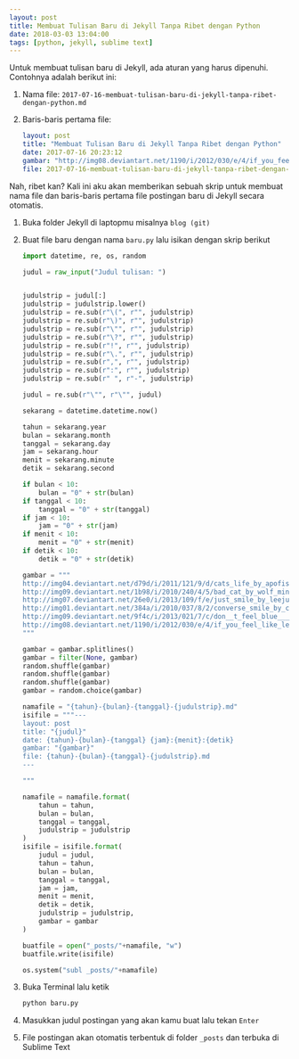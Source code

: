```yaml
---
layout: post
title: Membuat Tulisan Baru di Jekyll Tanpa Ribet dengan Python
date: 2018-03-03 13:04:00
tags: [python, jekyll, sublime text]
---
```


Untuk membuat tulisan baru di Jekyll, ada aturan yang harus dipenuhi. Contohnya adalah berikut ini:

1. Nama file: `2017-07-16-membuat-tulisan-baru-di-jekyll-tanpa-ribet-dengan-python.md`

2. Baris-baris pertama file:

    ```yaml
    layout: post
    title: "Membuat Tulisan Baru di Jekyll Tanpa Ribet dengan Python"
    date: 2017-07-16 20:23:12
    gambar: "http://img08.deviantart.net/1190/i/2012/030/e/4/if_you_feel_like_letting_go____by_nostalgicchills-d4o6rmv.jpg"
    file: 2017-07-16-membuat-tulisan-baru-di-jekyll-tanpa-ribet-dengan-python.md
    ```

Nah, ribet kan? Kali ini aku akan memberikan sebuah skrip untuk membuat nama file dan baris-baris pertama file postingan baru di Jekyll secara otomatis.

1. Buka folder Jekyll di laptopmu misalnya `blog (git)`
2. Buat file baru dengan nama `baru.py` lalu isikan dengan skrip berikut

    ```python
    import datetime, re, os, random

    judul = raw_input("Judul tulisan: ")


    judulstrip = judul[:]
    judulstrip = judulstrip.lower()
    judulstrip = re.sub(r"\(", r"", judulstrip)
    judulstrip = re.sub(r"\)", r"", judulstrip)
    judulstrip = re.sub(r"\"", r"", judulstrip)
    judulstrip = re.sub(r"\?", r"", judulstrip)
    judulstrip = re.sub(r"!", r"", judulstrip)
    judulstrip = re.sub(r"\.", r"", judulstrip)
    judulstrip = re.sub(r",", r"", judulstrip)
    judulstrip = re.sub(r":", r"", judulstrip)
    judulstrip = re.sub(r" ", r"-", judulstrip)

    judul = re.sub(r"\"", r"\"", judul)

    sekarang = datetime.datetime.now()

    tahun = sekarang.year
    bulan = sekarang.month
    tanggal = sekarang.day
    jam = sekarang.hour
    menit = sekarang.minute
    detik = sekarang.second

    if bulan < 10:
        bulan = "0" + str(bulan)
    if tanggal < 10:
        tanggal = "0" + str(tanggal)
    if jam < 10:
        jam = "0" + str(jam)
    if menit < 10:
        menit = "0" + str(menit)
    if detik < 10:
        detik = "0" + str(detik)

    gambar = """
    http://img04.deviantart.net/d79d/i/2011/121/9/d/cats_life_by_apofiss-d3fb1qw.jpg
    http://img09.deviantart.net/1b98/i/2010/240/4/5/bad_cat_by_wolf_minori-d2xg0ji.jpg
    http://img07.deviantart.net/26e0/i/2013/109/f/e/just_smile_by_leejun35-d629j5x.jpg
    http://img01.deviantart.net/384a/i/2010/037/8/2/converse_smile_by_choifreako.jpg
    http://img09.deviantart.net/9f4c/i/2013/021/7/c/don__t_feel_blue____by_janneo-d38by92.jpg
    http://img08.deviantart.net/1190/i/2012/030/e/4/if_you_feel_like_letting_go____by_nostalgicchills-d4o6rmv.jpg
    """

    gambar = gambar.splitlines()
    gambar = filter(None, gambar)
    random.shuffle(gambar)
    random.shuffle(gambar)
    random.shuffle(gambar)
    gambar = random.choice(gambar)

    namafile = "{tahun}-{bulan}-{tanggal}-{judulstrip}.md"
    isifile = """---
    layout: post
    title: "{judul}"
    date: {tahun}-{bulan}-{tanggal} {jam}:{menit}:{detik}
    gambar: "{gambar}"
    file: {tahun}-{bulan}-{tanggal}-{judulstrip}.md
    ---

    """

    namafile = namafile.format(
        tahun = tahun,
        bulan = bulan,
        tanggal = tanggal,
        judulstrip = judulstrip
    )
    isifile = isifile.format(
        judul = judul,
        tahun = tahun,
        bulan = bulan,
        tanggal = tanggal,
        jam = jam,
        menit = menit,
        detik = detik,
        judulstrip = judulstrip,
        gambar = gambar
    )

    buatfile = open("_posts/"+namafile, "w")
    buatfile.write(isifile)

    os.system("subl _posts/"+namafile)
    ```

3. Buka Terminal lalu ketik

    ```bash
    python baru.py
    ```

4. Masukkan judul postingan yang akan kamu buat lalu tekan `Enter`

5. File postingan akan otomatis terbentuk di folder `_posts` dan terbuka di Sublime Text